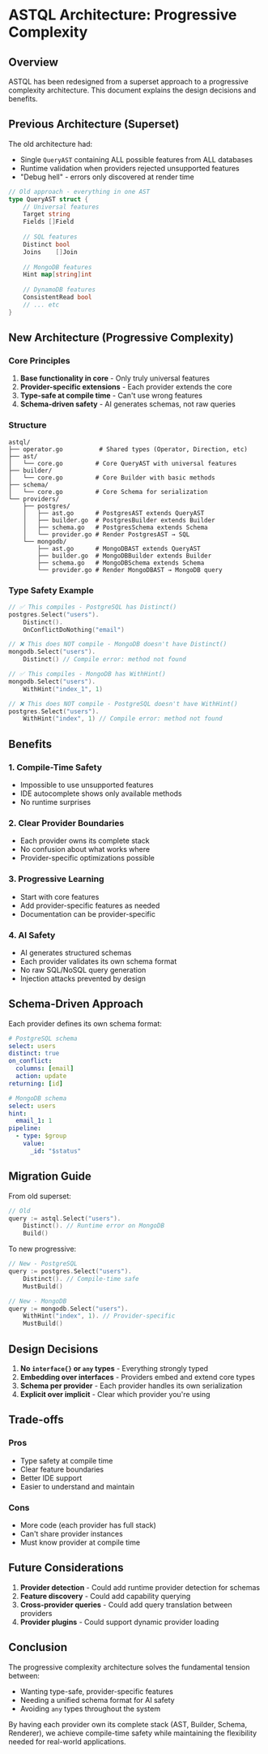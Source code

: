 # ASTQL Architecture: Progressive Complexity

## Overview

ASTQL has been redesigned from a superset approach to a progressive complexity architecture. This document explains the design decisions and benefits.

## Previous Architecture (Superset)

The old architecture had:
- Single `QueryAST` containing ALL possible features from ALL databases
- Runtime validation when providers rejected unsupported features
- "Debug hell" - errors only discovered at render time

```go
// Old approach - everything in one AST
type QueryAST struct {
    // Universal features
    Target string
    Fields []Field
    
    // SQL features
    Distinct bool
    Joins    []Join
    
    // MongoDB features  
    Hint map[string]int
    
    // DynamoDB features
    ConsistentRead bool
    // ... etc
}
```

## New Architecture (Progressive Complexity)

### Core Principles

1. **Base functionality in core** - Only truly universal features
2. **Provider-specific extensions** - Each provider extends the core
3. **Type-safe at compile time** - Can't use wrong features
4. **Schema-driven safety** - AI generates schemas, not raw queries

### Structure

```
astql/
├── operator.go          # Shared types (Operator, Direction, etc)
├── ast/
│   └── core.go         # Core QueryAST with universal features
├── builder/
│   └── core.go         # Core Builder with basic methods
├── schema/
│   └── core.go         # Core Schema for serialization
└── providers/
    ├── postgres/
    │   ├── ast.go      # PostgresAST extends QueryAST
    │   ├── builder.go  # PostgresBuilder extends Builder
    │   ├── schema.go   # PostgresSchema extends Schema
    │   └── provider.go # Render PostgresAST → SQL
    └── mongodb/
        ├── ast.go      # MongoDBAST extends QueryAST
        ├── builder.go  # MongoDBBuilder extends Builder
        ├── schema.go   # MongoDBSchema extends Schema
        └── provider.go # Render MongoDBAST → MongoDB query
```

### Type Safety Example

```go
// ✅ This compiles - PostgreSQL has Distinct()
postgres.Select("users").
    Distinct().
    OnConflictDoNothing("email")

// ❌ This does NOT compile - MongoDB doesn't have Distinct()
mongodb.Select("users").
    Distinct() // Compile error: method not found

// ✅ This compiles - MongoDB has WithHint()
mongodb.Select("users").
    WithHint("index_1", 1)

// ❌ This does NOT compile - PostgreSQL doesn't have WithHint()  
postgres.Select("users").
    WithHint("index", 1) // Compile error: method not found
```

## Benefits

### 1. Compile-Time Safety
- Impossible to use unsupported features
- IDE autocomplete shows only available methods
- No runtime surprises

### 2. Clear Provider Boundaries
- Each provider owns its complete stack
- No confusion about what works where
- Provider-specific optimizations possible

### 3. Progressive Learning
- Start with core features
- Add provider-specific features as needed
- Documentation can be provider-specific

### 4. AI Safety
- AI generates structured schemas
- Each provider validates its own schema format
- No raw SQL/NoSQL query generation
- Injection attacks prevented by design

## Schema-Driven Approach

Each provider defines its own schema format:

```yaml
# PostgreSQL schema
select: users
distinct: true
on_conflict:
  columns: [email]
  action: update
returning: [id]

# MongoDB schema  
select: users
hint:
  email_1: 1
pipeline:
  - type: $group
    value:
      _id: "$status"
```

## Migration Guide

From old superset:
```go
// Old
query := astql.Select("users").
    Distinct(). // Runtime error on MongoDB
    Build()
```

To new progressive:
```go
// New - PostgreSQL
query := postgres.Select("users").
    Distinct(). // Compile-time safe
    MustBuild()

// New - MongoDB  
query := mongodb.Select("users").
    WithHint("index", 1). // Provider-specific
    MustBuild()
```

## Design Decisions

1. **No `interface{}` or `any` types** - Everything strongly typed
2. **Embedding over interfaces** - Providers embed and extend core types
3. **Schema per provider** - Each provider handles its own serialization
4. **Explicit over implicit** - Clear which provider you're using

## Trade-offs

### Pros
- Type safety at compile time
- Clear feature boundaries
- Better IDE support
- Easier to understand and maintain

### Cons
- More code (each provider has full stack)
- Can't share provider instances
- Must know provider at compile time

## Future Considerations

1. **Provider detection** - Could add runtime provider detection for schemas
2. **Feature discovery** - Could add capability querying
3. **Cross-provider queries** - Could add query translation between providers
4. **Provider plugins** - Could support dynamic provider loading

## Conclusion

The progressive complexity architecture solves the fundamental tension between:
- Wanting type-safe, provider-specific features
- Needing a unified schema format for AI safety
- Avoiding `any` types throughout the system

By having each provider own its complete stack (AST, Builder, Schema, Renderer), we achieve compile-time safety while maintaining the flexibility needed for real-world applications.